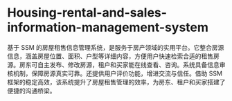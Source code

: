 # Housing-rental-and-sales-information-management-system
基于 SSM 的房屋租售信息管理系统，是服务于房产领域的实用平台。它整合房源信息，涵盖房屋位置、面积、户型等详细内容，方便用户快速检索合适的租售房源。房东可自主发布、修改房源，租户和买家能在线查看、咨询。系统具备信息审核机制，保障房源真实可靠。还提供用户评价功能，增进交流与信任。借助 SSM 框架的稳定高效，该系统提升了房屋租售管理的效率，为房东、租户和买家搭建了便捷的沟通桥梁。 
